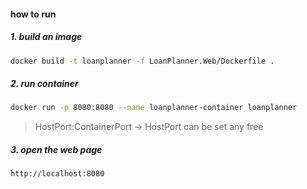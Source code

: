 #### how to run

##### 1. build an image

```bash
docker build -t loanplanner -f LoanPlanner.Web/Dockerfile .
```

##### 2. run container
```bash
docker run -p 8080:8080 --name loanplanner-container loanplanner
```
> HostPort:ContainerPort ->  HostPort can be set any free

##### 3. open the web page
```
http://localhost:8080
```
